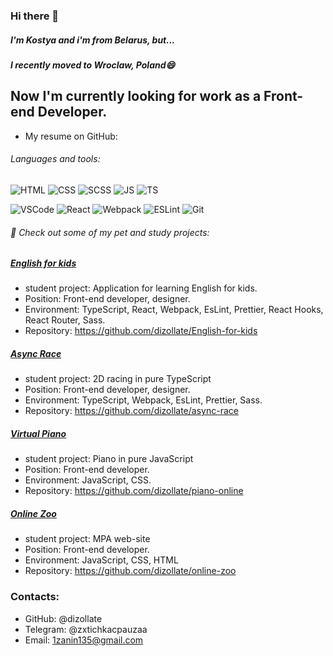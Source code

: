 ### Hi there 👋

##### I'm Kostya and i'm from Belarus, but...
##### I recently moved to Wroclaw, Poland😄

## Now I'm currently looking for work as a Front-end Developer.

* My resume on GitHub: 

###### Languages and tools: 

![HTML](https://camo.githubusercontent.com/8e3d922bd60d3971eae63d9f73fcdf841287c4e2fa08b6b88cd3e1c7c3bc5b5a/68747470733a2f2f696d672e736869656c64732e696f2f62616467652f2d48544d4c352d3039303930393f7374796c653d666f722d7468652d6261646765266c6f676f3d48544d4c35) ![CSS](https://camo.githubusercontent.com/62938cbccb9528494946fda092632ad4563a35d08abd2ef8015fc2e9244f6ea7/68747470733a2f2f696d672e736869656c64732e696f2f62616467652f2d435353332d3039303930393f7374796c653d666f722d7468652d6261646765266c6f676f3d43535333) ![SCSS](https://camo.githubusercontent.com/6b72a1d4ce9691204c327f583de8a02ec78eb7f5f261e23165d4a616a04679e1/68747470733a2f2f696d672e736869656c64732e696f2f62616467652f2d534353532d3039303930393f7374796c653d666f722d7468652d6261646765266c6f676f3d53415353) ![JS](https://camo.githubusercontent.com/f5a4977b3c10ea6a3ef87a3c51e61a1c201a895c99a6c9c74a9d3efe508cd8bb/68747470733a2f2f696d672e736869656c64732e696f2f62616467652f2d4a6176615363726970742d3039303930393f7374796c653d666f722d7468652d6261646765266c6f676f3d4a617661536372697074) ![TS](https://camo.githubusercontent.com/def5d6350e4f795ec1907b661fcfb9812c5ef776704854463af2f775ec49b2f4/68747470733a2f2f696d672e736869656c64732e696f2f62616467652f2d547970655363726970742d3039303930393f7374796c653d666f722d7468652d6261646765266c6f676f3d54797065536372697074)

![VSCode](https://camo.githubusercontent.com/eb8a2ec0f5075b39673bf297a461429c7b931f6abc76a683043974f4dc043032/68747470733a2f2f696d672e736869656c64732e696f2f62616467652f2d5653436f64652d3039303930393f7374796c653d666f722d7468652d6261646765266c6f676f3d76697375616c73747564696f636f6465) ![React](https://camo.githubusercontent.com/dca95ffc2803fbe9dfd8126490e631a2c96a7c55274c7adf8e7b43cb9829478f/68747470733a2f2f696d672e736869656c64732e696f2f62616467652f2d52656163742d3039303930393f7374796c653d666f722d7468652d6261646765266c6f676f3d7265616374) ![Webpack](https://camo.githubusercontent.com/cf0b0054920ce36df6a701e43ba98ed687e5bc10f44435f86101b0302fdaae0d/68747470733a2f2f696d672e736869656c64732e696f2f62616467652f2d5765627061636b2d3039303930393f7374796c653d666f722d7468652d6261646765266c6f676f3d5765627061636b) ![ESLint](https://camo.githubusercontent.com/1dbf116a10cf6e27ba7d5d07c41b9e25116d337dd28a9449d610aeaf02c25331/68747470733a2f2f696d672e736869656c64732e696f2f62616467652f2d45534c696e742d3039303930393f7374796c653d666f722d7468652d6261646765266c6f676f3d45534c696e74) ![Git](https://camo.githubusercontent.com/2cd76aef6b22b72e178ad45bfad5bfbfa2215e9a4911209803615f17bc628107/68747470733a2f2f696d672e736869656c64732e696f2f62616467652f2d4769742d3039303930393f7374796c653d666f722d7468652d6261646765266c6f676f3d476974)


###### 🔭 Check out some of my pet and study projects:

##### [English for kids](https://rolling-scopes-school.github.io/dizollate-JSFE2021Q1/english/#/)

  * student project: Application for learning English for kids. 
  * Position: Front-end developer, designer.
  * Environment: TypeScript, React, Webpack, EsLint, Prettier, React Hooks, React Router, Sass.
  * Repository: https://github.com/dizollate/English-for-kids
  
##### [Async Race](https://rolling-scopes-school.github.io/dizollate-JSFE2021Q1/async-race/)

  * student project: 2D racing in pure TypeScript
  * Position: Front-end developer, designer. 
  * Environment: TypeScript, Webpack, EsLint, Prettier, Sass.
  * Repository: https://github.com/dizollate/async-race

##### [Virtual Piano](https://rolling-scopes-school.github.io/dizollate-JSFE2021Q1/virtual-piano/)

  * student project: Piano in pure JavaScript
  * Position: Front-end developer. 
  * Environment: JavaScript, CSS.
  * Repository: https://github.com/dizollate/piano-online

##### [Online Zoo](https://rolling-scopes-school.github.io/dizollate-JSFE2021Q1/online-zoo/)

  * student project: MPA web-site
  * Position: Front-end developer. 
  * Environment: JavaScript, CSS, HTML
  * Repository: https://github.com/dizollate/online-zoo
  
### Contacts:
   * GitHub: @dizollate
   * Telegram: @zxtichkacpauzaa
   * Email: 1zanin135@gmail.com



